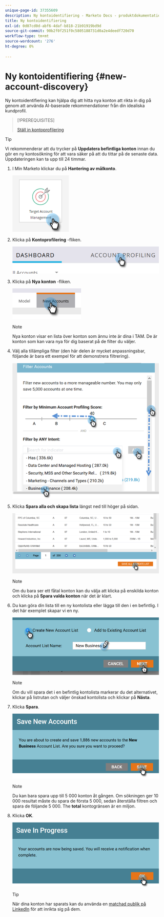 ```yaml
---
unique-page-id: 37355609
description: Ny kontoidentifiering - Marketo Docs - produktdokumentation
title: Ny kontoidentifiering
exl-id: 0d07cd0d-abf6-4daf-b818-21b91919bd9d
source-git-commit: 90b2f0f251f0c5805188731d0a2e4deedf720d70
workflow-type: tm+mt
source-wordcount: '276'
ht-degree: 0%

---
```


# Ny kontoidentifiering {#new-account-discovery}

Ny kontoidentifiering kan hjälpa dig att hitta nya konton att rikta in dig på genom att använda AI-baserade rekommendationer från din idealiska kundprofil.

>[!PREREQUISITES]
>
>[Ställ in kontoprofilering](/help/marketo/product-docs/target-account-management/account-profiling/setting-up-account-profiling.md)

>[!TIP]
>
>Vi rekommenderar att du trycker på **Uppdatera befintliga konton** innan du gör en ny kontosökning för att vara säker på att du tittar på de senaste data. Uppdateringen kan ta upp till 24 timmar.

1. I Min Marketo klickar du på **Hantering av målkonto**.

   ![](assets/new-account-discovery-1.png)

1. Klicka på **Kontoprofilering** -fliken.

   ![](assets/two-2.png)

1. Klicka på **Nya konton** -fliken.

   ![](assets/three-1.png)

   >[!NOTE]
   >
   >Nya konton visar en lista över konton som ännu inte är dina i TAM. De är konton som kan vara nya för dig baserat på de filter du väljer.

1. Välj alla tillämpliga filter (den här delen är mycket anpassningsbar, följande är bara ett exempel för att demonstrera filtrering).

   ![](assets/four-1.png)

1. Klicka **Spara alla och skapa lista** längst ned till höger på sidan.

   ![](assets/five-1.png)

   >[!NOTE]
   >
   >Om du bara ser ett fåtal konton kan du välja att klicka på enskilda konton och klicka på **Spara valda konton** när det är klart.

1. Du kan göra din lista till en ny kontolista eller lägga till den i en befintlig. I det här exemplet skapar vi en ny.

   ![](assets/six-1.png)

   >[!NOTE]
   >
   >Om du vill spara det i en befintlig kontolista markerar du det alternativet, klickar på listrutan och väljer önskad kontolista och klickar på **Nästa**.

1. Klicka **Spara**.

   ![](assets/seven-1.png)

   >[!NOTE]
   >
   >Du kan bara spara upp till 5 000 konton åt gången. Om sökningen ger 10 000 resultat måste du spara de första 5 000, sedan återställa filtren och spara de följande 5 000. The **total** kontogränsen är en miljon.

1. Klicka **OK**.

   ![](assets/eight.png)

   >[!TIP]
   >
   >När dina konton har sparats kan du använda en [matchad publik på LinkedIn](/help/marketo/product-docs/target-account-management/target/create-an-account-matched-audience-on-linkedin.md) för att inrikta sig på dem.
